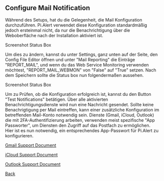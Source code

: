 ## Configure Mail Notification

Während des Setups, hat du die Gelegenheit, die Mail Konfiguration durchzuführen. Pi.Alert verwendet diese
Konfiguration standardmäßig jedoch ersteinmal nicht, da nur die Benachrichtigung über die Weboberfläche nach 
der Installation aktiviert ist.

Screenshot Status Box

Um dies zu ändern, kannst du unter Settings, ganz unten auf der Seite, den Config File Editor öffnen und unter
"Mail Reporting" die Einträge "REPORT_MAIL", und wenn du das Web Service Monitoring verwenden möchtest, 
"REPORT_MAIL_WEBMON" von "False" auf "True" setzen. Nach dem Speichern sollte die Status box nun folgendermaßen aussehen.

Screenshot Status Box

Um zu Prüfen, ob die Konfiguration erfolgreich ist, kannst du den Button "Test Notifications" betätigen. Über alle aktivierten 
Benachrichtigungsdienste wird nun eine Nachricht gesendet. Sollte keine Benachrigtigung per Mail eintreffen, kann einer zusätzliche 
Konfiguration im betreffenden Mail-Konto notwendig sein. Dienste (Gmail, iCloud, Outlook) die mit 2FA-Authentifizierung arbeiten, 
verwenden meist spezifische "App Passworter", um Diensten den Zugriff auf das Postfach zu ermöglichen. Hier ist es nun notwendig, 
ein entsprechendes App-Passwort für Pi.Alert zu konfigurieren.

[Gmail Support Document](https://support.google.com/accounts/answer/185833?p=InvalidSecondFactor)

[iCloud Support Document](https://support.apple.com/en-us/102654)

[Outlook Support Document](https://support.microsoft.com/en-us/account-billing/how-to-get-and-use-app-passwords-5896ed9b-4263-e681-128a-a6f2979a7944)

[Back](https://github.com/leiweibau/Pi.Alert)
